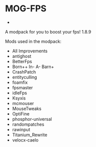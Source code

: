 # MOG-FPS
-
A modpack for you to boost your fps! 1.8.9

Mods used in the modpack:
- All Improvements
- antighost
- BetterFps
- Born++ In- A- Barn+
- CrashPatch
- entityculling
- foamfix
- fpsmaster
- idleFps
- Ksyxis
- mcmouser
- MouseTweaks
- OptiFine
- phosphor-universal
- randompatches
- rawinput
- Titanium_Rewrite
- velocx-caelo
